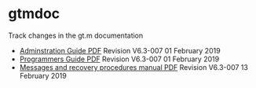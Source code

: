 # gtmdoc
Track changes in the gt.m documentation

* [Adminstration Guide PDF](https://github.com/szydell/gtmdoc/blob/master/books/ao/UNIX_manual/ao_UNIX_screen.pdf) Revision V6.3-007 01 February 2019
* [Programmers Guide PDF](https://github.com/szydell/gtmdoc/blob/master/books/pg/UNIX_manual/pg_UNIX_screen.pdf) Revision V6.3-007 01 February 2019
* [Messages and recovery procedures manual PDF](https://github.com/szydell/gtmdoc/blob/master/books/mr/manual/mr_screen.pdf) Revision V6.3-007 13 February 2019
